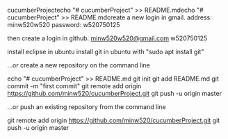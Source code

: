 


cucumberProjectecho "# cucumberProject" >> README.mdecho "# cucumberProject" >> README.mdcreate a new login in gmail.
address: minw520w520
password: w520750125

then create a login in github.
minw520w520@gmail.com
w520750125


install eclipse in ubuntu
install git in ubuntu with "sudo apt install git"



…or create a new repository on the command line

echo "# cucumberProject" >> README.md
git init
git add README.md
git commit -m "first commit"
git remote add origin https://github.com/minw520/cucumberProject.git
git push -u origin master

…or push an existing repository from the command line

git remote add origin https://github.com/minw520/cucumberProject.git
git push -u origin master

